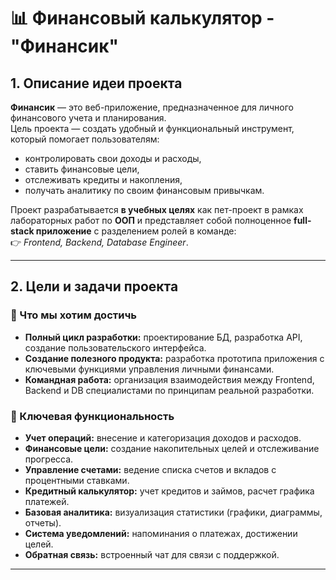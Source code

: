 # 📊 Финансовый калькулятор - "Финансик"

## 1. Описание идеи проекта
**Финансик** — это веб-приложение, предназначенное для личного финансового учета и планирования.  
Цель проекта — создать удобный и функциональный инструмент, который помогает пользователям:

- контролировать свои доходы и расходы,  
- ставить финансовые цели,  
- отслеживать кредиты и накопления,  
- получать аналитику по своим финансовым привычкам.  

Проект разрабатывается **в учебных целях** как пет-проект в рамках лабораторных работ по **ООП** и представляет собой полноценное **full-stack приложение** с разделением ролей в команде:  
👉 *Frontend, Backend, Database Engineer*.

---

## 2. Цели и задачи проекта
### 🎯 Что мы хотим достичь
- **Полный цикл разработки:** проектирование БД, разработка API, создание пользовательского интерфейса.  
- **Создание полезного продукта:** разработка прототипа приложения с ключевыми функциями управления личными финансами.  
- **Командная работа:** организация взаимодействия между Frontend, Backend и DB специалистами по принципам реальной разработки.  

### 🔑 Ключевая функциональность
- **Учет операций:** внесение и категоризация доходов и расходов.  
- **Финансовые цели:** создание накопительных целей и отслеживание прогресса.  
- **Управление счетами:** ведение списка счетов и вкладов с процентными ставками.  
- **Кредитный калькулятор:** учет кредитов и займов, расчет графика платежей.  
- **Базовая аналитика:** визуализация статистики (графики, диаграммы, отчеты).  
- **Система уведомлений:** напоминания о платежах, достижении целей.  
- **Обратная связь:** встроенный чат для связи с поддержкой.  
---
